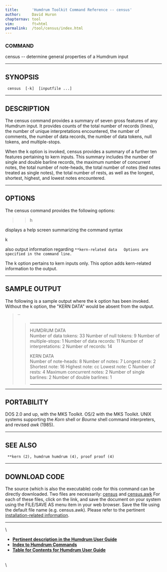 ```yaml
---
title:		'Humdrum Toolkit Command Reference -- census'
author:		David Huron
chapternav:	tool
vim:		ft=html
permalink:	/tool/census/index.html
---
```



### COMMAND

<span class="tool">census</span> -- determine general properties of a Humdrum input

------------------------------------------------------------------------

## SYNOPSIS ##

` census  [-k]  [inputfile ...]`

------------------------------------------------------------------------

## DESCRIPTION ##

The <span class="tool">census</span> command provides a summary of seven gross features of any
Humdrum input. It provides counts of the total number of records
(lines), the number of unique interpretations encountered, the number of
comments, the number of data records, the number of data tokens, null
tokens, and multiple-stops.

When the <span class="option">k</span> option is invoked, <span class="tool">census</span> provides a summary of a
further ten features pertaining to <span class="rep">kern</span> inputs. This summary
includes the number of single and double barline records, the maximum
number of concurrent notes, the total number of note-heads, the total
number of notes (tied notes treated as single notes), the total number
of rests, as well as the longest, shortest, highest, and lowest notes
encountered.

------------------------------------------------------------------------

## OPTIONS ##

The <span class="tool">census</span> command provides the following options:

> > <span class="option">h</span>

displays a help screen summarizing the command syntax

<span class="option">k</span>

also output information regarding
`**kern-related data   Options are specified in the command line. `

The <span class="option">k</span> option pertains to <span class="rep">kern</span> inputs only. This option adds
<span class="rep">kern</span>-related information to the output.

------------------------------------------------------------------------

## SAMPLE OUTPUT ##

The following is a sample output where the <span class="option">k</span> option has been
invoked. Without the <span class="option">k</span> option, the \"KERN DATA\" would be absent
from the output.

> ``
>
> >   ---------------------------- ----
> >   HUMDRUM DATA                 
> >   Number of data tokens:       33
> >   Number of null tokens:       9
> >   Number of multiple-stops:    1
> >   Number of data records:      11
> >   Number of interpretations:   2
> >   Number of records:           14
> >                                
> >   KERN DATA                    
> >   Number of note-heads:        8
> >   Number of notes:             7
> >   Longest note:                2
> >   Shortest note:               16
> >   Highest note:                cc
> >   Lowest note:                 C
> >   Number of rests:             4
> >   Maximum concurrent notes:    2
> >   Number of single barlines:   2
> >   Number of double barlines:   1
> >   ---------------------------- ----
> >
------------------------------------------------------------------------

## PORTABILITY ##

DOS 2.0 and up, with the MKS Toolkit. OS/2 with the MKS Toolkit. UNIX
systems supporting the *Korn* shell or *Bourne* shell command
interpreters, and revised *awk* (1985).

------------------------------------------------------------------------

## SEE ALSO ##

` **kern (2), humdrum humdrum (4), proof proof (4)`

------------------------------------------------------------------------

## DOWNLOAD CODE ##

The source (which is also the executable) code for this command can be
directly downloaded. Two files are necessarily:
[census](Linked.bin/census) and [census.awk](Linked.bin/census.awk) For
each of these files, click on the link, and save the document on your
system using the FILE/SAVE AS menu item in your web browser. Save the
file using the default file name (e.g. census.awk). Please refer to the
pertinent [installation-related information](install.small.html).

------------------------------------------------------------------------

\

-   [**Pertinent description in the Humdrum User
    Guide**](../guide03.html#The_census_Command)
-   [**Index to Humdrum Commands**](../commands.toc.html)
-   [**Table for Contents for Humdrum User Guide**](../guide.toc.html)

\
\
